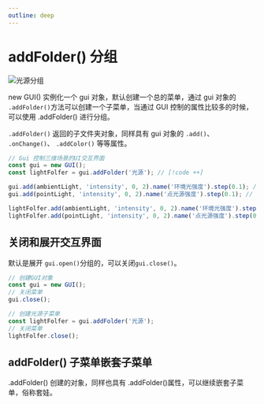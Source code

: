 ```yaml
---
outline: deep
---
```


# addFolder() 分组

![光源分组](/phaseA/guiGroup.jpg)

new GUI() 实例化一个 gui 对象，默认创建一个总的菜单，通过 gui 对象的 `.addFolder()`方法可以创建一个子菜单，当通过 GUI 控制的属性比较多的时候，可以使用 .addFolder() 进行分组。

`.addFolder()` 返回的子文件夹对象，同样具有 gui 对象的 `.add()`、 `.onChange()`、 `.addColor()` 等等属性。

```js
// Gui 控制三维场景的UI交互界面
const gui = new GUI();
const lightFolfer = gui.addFolder('光源'); // [!code ++]

gui.add(ambientLight, 'intensity', 0, 2).name('环境光强度').step(0.1); // [!code --]
gui.add(pointLight, 'intensity', 0, 2).name('点光源强度').step(0.1); // [!code --]

lightFolfer.add(ambientLight, 'intensity', 0, 2).name('环境光强度').step(0.1); // [!code ++]
lightFolfer.add(pointLight, 'intensity', 0, 2).name('点光源强度').step(0.1); // [!code ++]
```

## 关闭和展开交互界面

默认是展开 `gui.open()`分组的，可以关闭`gui.close()`。

```js
// 创建GUI对象 
const gui = new GUI(); 
// 关闭菜单
gui.close(); 
```

```js
// 创建光源子菜单
const lightFolfer = gui.addFolder('光源');
// 关闭菜单
lightFolfer.close();
```

## addFolder() 子菜单嵌套子菜单

.addFolder() 创建的对象，同样也具有 .addFolder()属性，可以继续嵌套子菜单，俗称套娃。
